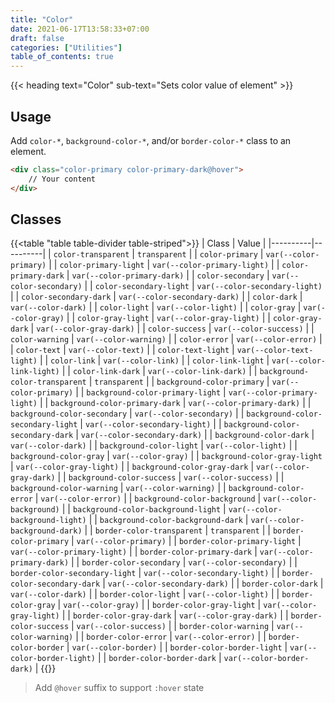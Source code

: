 ```yaml
---
title: "Color"
date: 2021-06-17T13:58:33+07:00
draft: false
categories: ["Utilities"]
table_of_contents: true
---
```


{{< heading text="Color" sub-text="Sets color value of element" >}}

## Usage

Add `color-*`, `background-color-*`, and/or `border-color-*`  class to an element.

``` html
<div class="color-primary color-primary-dark@hover">
    // Your content
</div>
```

## Classes

{{<table "table table-divider table-striped">}}
| Class | Value |
|----------|----------|
| `color-transparent` | `transparent` |
| `color-primary` | `var(--color-primary)` |
| `color-primary-light` | `var(--color-primary-light)` |
| `color-primary-dark` | `var(--color-primary-dark)` |
| `color-secondary` | `var(--color-secondary)` |
| `color-secondary-light` | `var(--color-secondary-light)` |
| `color-secondary-dark` | `var(--color-secondary-dark)` |
| `color-dark` | `var(--color-dark)` |
| `color-light` | `var(--color-light)` |
| `color-gray` | `var(--color-gray)` |
| `color-gray-light` | `var(--color-gray-light)` |
| `color-gray-dark` | `var(--color-gray-dark)` |
| `color-success` | `var(--color-success)` |
| `color-warning` | `var(--color-warning)` |
| `color-error` | `var(--color-error)` |
| `color-text` | `var(--color-text)` |
| `color-text-light` | `var(--color-text-light)` |
| `color-link` | `var(--color-link)` |
| `color-link-light` | `var(--color-link-light)` |
| `color-link-dark` | `var(--color-link-dark)` |
| `background-color-transparent` | `transparent` |
| `background-color-primary` | `var(--color-primary)` |
| `background-color-primary-light` | `var(--color-primary-light)` |
| `background-color-primary-dark` | `var(--color-primary-dark)` |
| `background-color-secondary` | `var(--color-secondary)` |
| `background-color-secondary-light` | `var(--color-secondary-light)` |
| `background-color-secondary-dark` | `var(--color-secondary-dark)` |
| `background-color-dark` | `var(--color-dark)` |
| `background-color-light` | `var(--color-light)` |
| `background-color-gray` | `var(--color-gray)` |
| `background-color-gray-light` | `var(--color-gray-light)` |
| `background-color-gray-dark` | `var(--color-gray-dark)` |
| `background-color-success` | `var(--color-success)` |
| `background-color-warning` | `var(--color-warning)` |
| `background-color-error` | `var(--color-error)` |
| `background-color-background` | `var(--color-background)` |
| `background-color-background-light` | `var(--color-background-light)` |
| `background-color-background-dark` | `var(--color-background-dark)` |
| `border-color-transparent` | `transparent` |
| `border-color-primary` | `var(--color-primary)` |
| `border-color-primary-light` | `var(--color-primary-light)` |
| `border-color-primary-dark` | `var(--color-primary-dark)` |
| `border-color-secondary` | `var(--color-secondary)` |
| `border-color-secondary-light` | `var(--color-secondary-light)` |
| `border-color-secondary-dark` | `var(--color-secondary-dark)` |
| `border-color-dark` | `var(--color-dark)` |
| `border-color-light` | `var(--color-light)` |
| `border-color-gray` | `var(--color-gray)` |
| `border-color-gray-light` | `var(--color-gray-light)` |
| `border-color-gray-dark` | `var(--color-gray-dark)` |
| `border-color-success` | `var(--color-success)` |
| `border-color-warning` | `var(--color-warning)` |
| `border-color-error` | `var(--color-error)` |
| `border-color-border` | `var(--color-border)` |
| `border-color-border-light` | `var(--color-border-light)` |
| `border-color-border-dark` | `var(--color-border-dark)` |
{{</table>}}

> Add `@hover` suffix to support `:hover` state